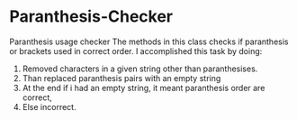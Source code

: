 # Paranthesis-Checker
Paranthesis usage checker
The methods in this class checks if paranthesis or brackets used in correct order.
I accomplished this task by doing:

1. Removed characters in a given string other than paranthesises. 
2. Than replaced paranthesis pairs with an empty string
3. At the end if i had an empty string, it meant paranthesis order are correct,
4. Else incorrect.

